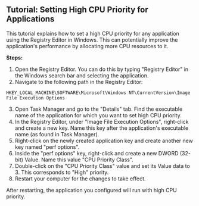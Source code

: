 ## Tutorial: Setting High CPU Priority for Applications

This tutorial explains how to set a high CPU priority for any application using the Registry Editor in Windows. This can potentially improve the application's performance by allocating more CPU resources to it.

**Steps:**

1.  Open the Registry Editor. You can do this by typing "Registry Editor" in the Windows search bar and selecting the application.
2.  Navigate to the following path in the Registry Editor: 
```
HKEY_LOCAL_MACHINE\SOFTWARE\Microsoft\Windows NT\CurrentVersion\Image File Execution Options
```
3.  Open Task Manager and go to the "Details" tab. Find the executable name of the application for which you want to set high CPU priority.
4.  In the Registry Editor, under "Image File Execution Options", right-click and create a new key. Name this key after the application's executable name (as found in Task Manager).
5.  Right-click on the newly created application key and create another new key named "perf options".
6.  Inside the "perf options" key, right-click and create a new DWORD (32-bit) Value. Name this value "CPU Priority Class".
7.  Double-click on the "CPU Priority Class" value and set its Value data to 3. This corresponds to "High" priority.
8.  Restart your computer for the changes to take effect.

After restarting, the application you configured will run with high CPU priority.
